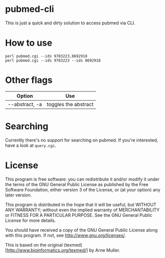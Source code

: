 pubmed-cli
==========

This is just a quick and dirty solution to access pubmed via CLI.

How to use
==========

```
perl pubmed.cgi --ids 9783223,8692918
perl pubmed.cgi --ids 9783223 --ids 8692918
```

Other flags
==========

| Option          | Use                  |
| --------------- |:--------------------:|
| --abstract, -a  | toggles the abstract | 


Searching
========

Currently there's no support for searching on pubmed. If you're interested, have a look at `query.cgi`.

License
=======

This program is free software: you can redistribute it and/or modify
it under the terms of the GNU General Public License as published by
the Free Software Foundation, either version 3 of the License, or
(at your option) any later version.

This program is distributed in the hope that it will be useful,
but WITHOUT ANY WARRANTY; without even the implied warranty of
MERCHANTABILITY or FITNESS FOR A PARTICULAR PURPOSE. See the
GNU General Public License for more details.

You should have received a copy of the GNU General Public License
along with this program. If not, see <http://www.gnu.org/licenses/>.

This is based on the original (texmed)[http://www.bioinformatics.org/texmed/] by Arne Muller.
